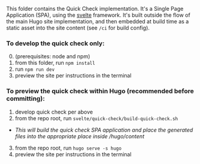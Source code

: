 This folder contains the Quick Check implementation. It's a Single Page Application (SPA), using the [svelte](svelte.dev) framework. It's built outside the flow of the main Hugo site implementation, and then embedded at build time as a static asset into the site content (see `/ci` for build config).

### To develop the quick check only:

0. (prerequisites: node and npm)
1. from this folder, run `npm install`
2. run `npm run dev`
3. preview the site per instructions in the terminal

### To preview the quick check within Hugo (recommended before committing):

1. develop quick check per above
2. from the repo root, run `svelte/quick-check/build-quick-check.sh`
  * _This will build the quick check SPA application and place the generated files into the appropriate place inside /hugo/content_
3. from the repo root, run `hugo serve -s hugo`
4. preview the site per instructions in the terminal
